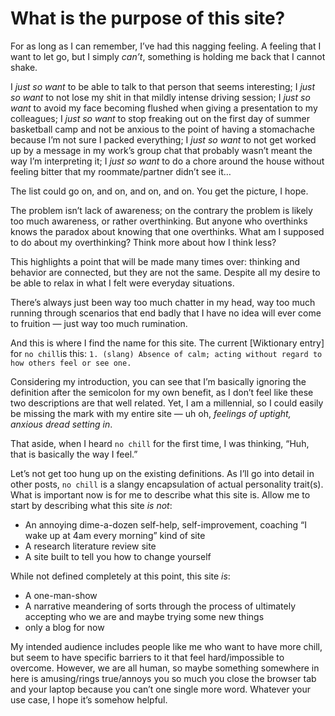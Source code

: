 # What is the purpose of this site?

For as long as I can remember, I’ve had this nagging feeling. A feeling that I want to let go, but I simply _can’t_, something is holding me back that I cannot shake.

I _just so want_ to be able to talk to that person that seems interesting; I _just so want_ to not lose my shit in that mildly intense driving session; I _just so want_ to avoid my face becoming flushed when giving a presentation to my colleagues; I _just so want_ to stop freaking out on the first day of summer basketball camp and not be anxious to the point of having a stomachache because I’m not sure I packed everything; I _just so want_ to not get worked up by a message in my work’s group chat that probably wasn’t meant the way I’m interpreting it; I _just so want_ to do a chore around the house without feeling bitter that my roommate/partner didn’t see it…

The list could go on, and on, and on, and on. You get the picture, I hope.

The problem isn’t lack of awareness; on the contrary the problem is likely too much awareness, or rather overthinking. But anyone who overthinks knows the paradox about knowing that one overthinks. What am I supposed to do about my overthinking? Think more about how I think less?

This highlights a point that will be made many times over: thinking and behavior are connected, but they are not the same. Despite all my desire to be able to relax in what I felt were everyday situations.

There’s always just been way too much chatter in my head, way too much running through scenarios that end badly that I have no idea will ever come to fruition — just way too much rumination.

And this is where I find the name for this site. The current [Wiktionary entry] for `no chill`is this: `1. (slang) Absence of calm; acting without regard to how others feel or see one.`

Considering my introduction, you can see that I’m basically ignoring the definition after the semicolon for my own benefit, as I don’t feel like these two descriptions are that well related. Yet, I am a millennial, so I could easily be missing the mark with my entire site — uh oh, _feelings of uptight, anxious dread setting in_.

That aside, when I heard `no chill` for the first time, I was thinking, “Huh, that is basically the way I feel.”

Let’s not get too hung up on the existing definitions. As I’ll go into detail in other posts, `no chill` is a slangy encapsulation of actual personality trait(s). What is important now is for me to describe what this site is. Allow me to start by describing what this site _is not_:

* An annoying dime-a-dozen self-help, self-improvement, coaching “I wake up at 4am every morning” kind of site
* A research literature review site
* A site built to tell you how to change yourself

While not defined completely at this point, this site _is_:

* A one-man-show
* A narrative meandering of sorts through the process of ultimately accepting who we are and maybe trying some new things
* only a blog for now

My intended audience includes people like me who want to have more chill, but seem to have specific barriers to it that feel hard/impossible to overcome. However, we are all human, so maybe something somewhere in here is amusing/rings true/annoys you so much you close the browser tab and your laptop because you can’t one single more word. Whatever your use case, I hope it’s somehow helpful.
